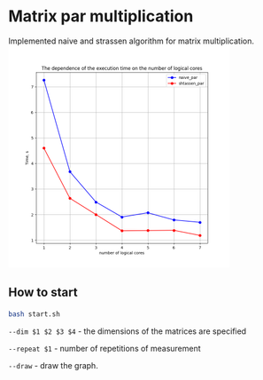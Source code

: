 # Matrix par multiplication
Implemented naive and strassen algorithm for matrix multiplication.
<img src="https://github.com/DimaKrasav4eg/matrix-par-multiplication/blob/master/images/graph.png" width="400">

## How to start
```sh
bash start.sh
```
`--dim $1 $2 $3 $4` - the dimensions of the matrices are specified

`--repeat $1` - number of repetitions of measurement

`--draw` - draw the graph.